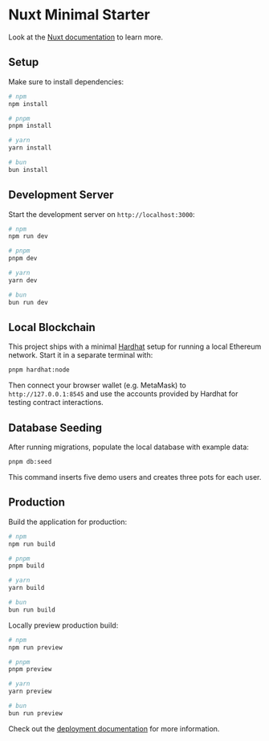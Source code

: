 # Nuxt Minimal Starter

Look at the [Nuxt documentation](https://nuxt.com/docs/getting-started/introduction) to learn more.

## Setup

Make sure to install dependencies:

```bash
# npm
npm install

# pnpm
pnpm install

# yarn
yarn install

# bun
bun install
```

## Development Server

Start the development server on `http://localhost:3000`:

```bash
# npm
npm run dev

# pnpm
pnpm dev

# yarn
yarn dev

# bun
bun run dev
```

## Local Blockchain

This project ships with a minimal [Hardhat](https://hardhat.org/) setup for
running a local Ethereum network. Start it in a separate terminal with:

```bash
pnpm hardhat:node
```

Then connect your browser wallet (e.g. MetaMask) to `http://127.0.0.1:8545` and
use the accounts provided by Hardhat for testing contract interactions.

## Database Seeding

After running migrations, populate the local database with example data:

```bash
pnpm db:seed
```

This command inserts five demo users and creates three pots for each user.

## Production

Build the application for production:

```bash
# npm
npm run build

# pnpm
pnpm build

# yarn
yarn build

# bun
bun run build
```

Locally preview production build:

```bash
# npm
npm run preview

# pnpm
pnpm preview

# yarn
yarn preview

# bun
bun run preview
```

Check out the [deployment documentation](https://nuxt.com/docs/getting-started/deployment) for more information.
